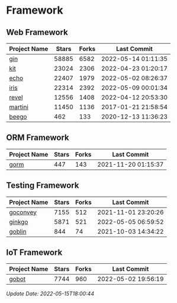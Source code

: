 # Framework

## Web Framework
| Project Name | Stars | Forks | Last Commit |
| ------------ | ----- | ----- | ----------- |
| [gin](https://github.com/gin-gonic/gin) | 58885 | 6582 | 2022-05-14 01:11:35 |
| [kit](https://github.com/go-kit/kit) | 23024 | 2306 | 2022-04-23 01:20:17 |
| [echo](https://github.com/labstack/echo) | 22407 | 1979 | 2022-05-02 08:26:37 |
| [iris](https://github.com/kataras/iris) | 22314 | 2392 | 2022-05-09 00:01:34 |
| [revel](https://github.com/revel/revel) | 12556 | 1408 | 2022-04-12 20:53:30 |
| [martini](https://github.com/go-martini/martini) | 11450 | 1136 | 2017-01-21 21:58:54 |
| [beego](https://github.com/astaxie/beego) | 462 | 133 | 2020-12-13 11:36:23 |

## ORM Framework
| Project Name | Stars | Forks | Last Commit |
| ------------ | ----- | ----- | ----------- |
| [gorm](https://github.com/jinzhu/gorm) | 447 | 143 | 2021-11-20 01:15:37 |

## Testing Framework
| Project Name | Stars | Forks | Last Commit |
| ------------ | ----- | ----- | ----------- |
| [goconvey](https://github.com/smartystreets/goconvey) | 7155 | 512 | 2021-11-01 23:20:26 |
| [ginkgo](https://github.com/onsi/ginkgo) | 5871 | 521 | 2022-05-05 06:59:52 |
| [goblin](https://github.com/franela/goblin) | 844 | 74 | 2021-10-03 14:34:22 |

## IoT Framework
| Project Name | Stars | Forks | Last Commit |
| ------------ | ----- | ----- | ----------- |
| [gobot](https://github.com/hybridgroup/gobot) | 7744 | 960 | 2022-05-02 19:56:19 |

*Update Date: 2022-05-15T18:00:44*